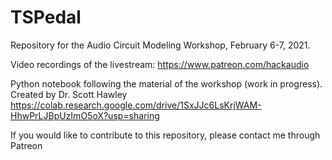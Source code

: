 # TSPedal
Repository for the Audio Circuit Modeling Workshop, February 6-7, 2021.

Video recordings of the livestream: https://www.patreon.com/hackaudio

Python notebook following the material of the workshop (work in progress). Created by Dr. Scott Hawley
https://colab.research.google.com/drive/1SxJJc6LsKrjWAM-HhwPrLJBpUzImO5oX?usp=sharing

If you would like to contribute to this repository, please contact me through Patreon
